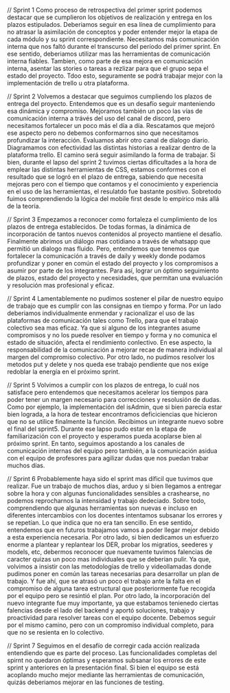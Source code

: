 // Sprint 1
Como proceso de retrospectiva del primer sprint podemos destacar que se cumplieron los objetivos de realización y entrega en los plazos estipulados. Deberiamos seguir en esa línea de cumplimiento para no atrasar la asimilación de conceptos y poder entender mejor la etapa de cada módulo y su sprint correspondiente.
Necesitamos más comunicación interna que nos faltó durante el transcurso del período del primer sprint. En ese sentido, deberiamos utilizar mas las herramientas de comunicación interna fiables.
Tambien, como parte de esa mejora en comunicación interna, asentar las stories o tareas a rezlizar para que el grupo sepa el estado del proyecto. Tdoo esto, seguramente se podrá trabajar mejor con la implementación de trello u otra plataforma. 


// Sprint 2
Volvemos a destacar que seguimos cumpliendo los plazos de entrega del proyecto. Entendemos que es un desafío seguir manteniendo esa dinámica y compromiso.
Mejoramos también un poco las vías de comunicación interna a trávés del uso del canal de discord, pero necesitamos fortalecer un poco más el día a día. Rescatamos que mejoró ese aspecto pero no debemos conformarnos sino que necesitamos profundizar la interacción. Evaluamos abrir otro canal de díalogo diario.
Diagramamos con efectividad las distintas historias a realizar dentro de la plataforma trello. El camino será seguir asimilando la forma de trabajar.
Si bien, durante el lapso del sprint 2 tuvimos ciertas dificultades a la hora de emplear las distintas herramientas de CSS, estamos conformes con el resultado que se logró en el plazo de entrega, sabiendo que necesita mejoras pero con el tiempo que contamos y el conocimiento y experiencia en el uso de las herramientas, el resulatdo fue bastante positivo. Sobretodo fuimos comprendiendo la lógica del mobile first desde lo empírico más allá de la teoría.


// Sprint 3
Empezamos a reconocer como fortaleza el cumplimiento de los plazos de entrega establecidos. De todas formas, la dinámica de incorporación de tantos nuevos contenidos al proyecto mantiene el desafío.
Finalmente abrimos un diálogo mas cotidiano a través de whatsapp que permitió un dialogo mas fluido. Pero, entendemos que tenemos que fortalecer la comunicación a través de daily y weekly donde podamos profundizar y poner en común el estado del proyecto y los compromisos a asumir por parte de los integrantes. Para así, lograr un óptimo seguimiento de plazos, estado del proyecto y necesidades, que permitan una evaluación y resolución mas profesional y eficaz.

// Sprint 4
Lamentablemente no pudimos sostener el pilar de nuestro equipo de trabajo que es cumplir con las consignas en tiempo y forma. Por un lado deberiamos individualmente enmendar y racionalizar el uso de las plataformas de comunicación tales como Trello, para que el trabajo colectivo sea mas eficaz. Ya que si alguno de los integrantes asume compromisos y no los puede resolver en tiempo y forma y no comunica el estado de situación, afecta el rendimiento conlectivo. En ese aspecto, la responsabilidad de la comunicación a mejorar recae de manera individual al margen del compromiso colectivo.
Por otro lado, no pudimos resolver los metodos put y delete y nos queda ese trabajo pendiente que nos exige redoblar la energía en el próximo sprint.

// Sprint 5
Volvimos a cumplir con los plazos de entrega, lo cuál nos satisface pero entendemos que necesitamos acelerar los tiempos para poder tener un margen necesario para correcciones y resolusión de dudas. Como por ejemplo, la implementación del isAdmin, que si bien parecía estar bien lograda, a la hora de testear encontramos deficiciencias que hicieron que no se utilice finalmente la función.
Recibimos un integrante nuevo sobre el final del sprint5. Durante ese lapso pudo estar en la etapa de familiarización con el proyecto y esperamos pueda acoplarse bien al próximo sprint.
En tanto, seguimos apostando a los canales de comunicación internas del equipo pero también, a la comunicación asidua con el equipo de profesores para agilizar dudas que nos puedan trabar muchos días.

// Sprint 6
Probablemente haya sido el sprint mas díficil que tuvimos que realizar. Fue un trabajo de muchos días, arduo y si bien llegamos a entregar sobre la hora y con algunas funcionalidades sensibles a crashearse, no podemos reprocharnos la intensidad y trabajo dedeciado. Sobre todo, comprendiendo que algunas herramientas son nuevas e incluso en diferentes intercambios con los docentes intentamos subsanar los errores y se repetían. Lo que indica que no era tan sencillo.
En ese sentido, entendemos que en futuros trabajamos vamos a poder llegar mejor debido a esta experiencia necesaria.
Por otro lado, si bien dedicamos un esfuerzo enorme a plantear y replantear los DER, probar los migratios, seederes y models, etc, debermos reconocer que nuevamente tuvimos falencias de caracter quizas un poco mas individuales que se deberian pulir. Ya que, volvimos a insistir con las metodologías de trello y videollamadas donde pudimos poner en común las tareas necesarias para desarrollar un plan de trabajo. Y fue ahí, que se atrasó un poco el trabajo ante la falta en el compromiso de alguna tarea estructural que posteriormente fue recogida por el equipo pero se resintió el plan.
Por otro lado, la incorporación del nuevo integrante fue muy importante, ya que estabamos tenienedo ciertas falencias desde el lado del backend y aportó soluciones, trabajo y proactividad para resolver tareas con el equipo docente.
Debemos seguir por el mismo camino, pero con un compromiso individual completo, para que no se resienta en lo colectivo.

// Sprint 7
Seguimos en el desafío de corregir cada acción realizada entendiendo que es parte del proceso. Las funcionalidades completas del spirnt no quedaron óptimas y esperamos subsanar los errores de este sprint y anteriores en la presentación final.
Si bien el equipo se está acoplando mucho mejor mediante las herramientas de comunicación, quizás deberiamos mejorar en las funciones de testing.